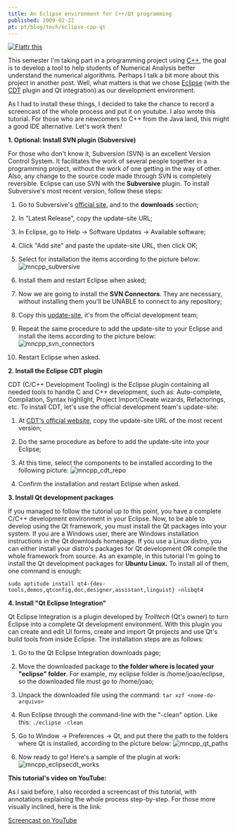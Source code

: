 ```yaml
---
title: An Eclipse environment for C++/Qt programming
published: 2009-02-22
pt: pt/blog/tech/eclipse-cpp-qt
---
```


[![Flattr this](http://api.flattr.com/button/flattr-badge-large.png)](http://flattr.com/thing/317547/Remote-Pair-Programming-with-Eclipse)

This semester I'm taking part in a programming project using [C++][1],
the goal is to develop a tool to help students of Numerical Analysis better understand the numerical algorithms.
Perhaps I talk a bit more about this project in another post.
Well, what matters is that we chose [Eclipse][2] (with the [CDT][3] plugin and Qt integration) as our development environment.

[1]: <http://en.wikipedia.org/wiki/C%2B%2B>
[2]: <http://www.eclipse.org>
[3]: <http://eclipse.org/cdt>

As I had to install these things, I decided to take the chance to record a screencast of the whole process and put it on youtube.
I also wrote this tutorial.
For those who are newcomers to C++ from the Java land, this might a good IDE alternative.
Let's work then!


**1. Optional: Install SVN plugin (Subversive)**

For those who don't know it, Subversion (SVN) is an excellent Version Control System.
It facilitates the work of several people together in a programming project, without the work of one getting in the way of other.
Also, any change to the source code made through SVN is completely reversible.
Eclipse can use SVN with the **Subversive** plugin.
To install Subversive's most recent version, follow these steps:

  1. Go to Subversive's [official site][4], and to the **downloads** section;

  2. In "Latest Release", copy the update-site URL;

  3. In Eclipse, go to Help -> Software Updates -> Available software;

  4. Click "Add site" and paste the update-site URL, then click OK;

  5. Select for installation the items according to the picture below:
     ![mncpp_subversive](/files/imgs/2009-02_mncpp_subversive.jpg)

  6. Install them and restart Eclipse when asked;

  7. Now we are going to install the **SVN Connectors**.
     They are necessary, without installing them you'll be UNABLE to connect to any repository;

  8. Copy this [update-site][5], it's from the official development team;

  9. Repeat the same procedure to add the update-site to your Eclipse and install the items according to the picture below:
     ![mncpp_svn_connectors](/files/imgs/2009-02_mncpp_svn_connectors.jpg)

  10. Restart Eclipse when asked.

[4]: <http://www.eclipse.org/subversive/>
[5]: <http://www.polarion.org/projects/subversive/download/eclipse/2.0/update-site/>

**2. Install the Eclipse CDT plugin**

CDT (C/C++ Development Tooling) is the Eclipse plugin containing all needed tools to handle C and C++ development, such as: Auto-complete, Compilation, Syntax highlight, Project Import/Create wizards, Refactorings, etc.
To install CDT, let's use the official development team's update-site:

  1. At [CDT's official website][6], copy the update-site URL of the most recent version;

  2. Do the same procedure as before to add the update-site into your Eclipse;

  3. At this time, select the components to be installed according to the following picture:
     ![mncpp_cdt_repo](/files/imgs/2009-02_mncpp_cdt_repo.jpg)

  4. Confirm the installation and restart Eclipse when asked.

[6]: <http://www.eclipse.org/cdt/downloads.php>

**3. Install Qt development packages**

If you managed to follow the tutorial up to this point, you have a complete C/C++ development environment in your Eclipse.
Now, to be able to develop using the Qt framework, you must install the Qt packages into your system.
If you are a Windows user, there are Windows installation instructions in the Qt downloads homepage.
If you use a Linux distro, you can either install your distro's packages for Qt development OR compile the whole framework from source.
As an example, in this tutorial I'm going to install the Qt development packages for **Ubuntu Linux.**
To install all of them, one command is enough:

    sudo aptitude install qt4-{dev-tools,demos,qtconfig,doc,designer,assistant,linguist} ~nlibqt4


**4. Install "Qt Eclipse Integration"**

Qt Eclipse Integration is a plugin developed by _Trolltech_ (Qt's owner) to turn Eclipse into a complete Qt development environment.
With this plugin you can create and edit UI forms, create and import Qt projects and use Qt's build tools from inside Eclipse.
The installation steps are as follows:

  1. Go to the Qt Eclipse Integration downloads page;

  2. Move the downloaded package to **the folder where is located your "eclipse" folder**.
     For example, my eclipse folder is /home/joao/eclipse, so the downloaded file must go to /home/joao;

  3. Unpack the downloaded file using the command:  ` tar xzf <nome-do-arquivo> `

  4. Run Eclipse through the command-line with the "-clean" option. Like this: ` ./eclipse -clean `

  5. Go to Window -> Preferences -> Qt, and put there the path to the folders where Qt is installed, according to the picture below:
     ![mncpp_qt_paths](/files/imgs/2009-02_mncpp_qt_paths.jpg)

  6. Now ready to go! Here's a sample of the plugin at work:
     ![mncpp_eclipsecdt_works](/files/imgs/2009-02_mncpp_eclipsecdt_works.jpg)


**This tutorial's video on YouTube:**

As I said before, I also recorded a screencast of this tutorial, with annotations explaining the whole process step-by-step.
For those more visually inclined, here is the link:

[Screencast on YouTube](http://www.youtube.com/watch?v=Ce-Cfp24WGw 'Screencast do tutorial no YouTube')

